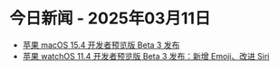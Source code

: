 # 今日新闻 - 2025年03月11日
- [苹果 macOS 15.4 开发者预览版 Beta 3 发布](https://www.ithome.com/0/836/826.htm)
- [苹果 watchOS 11.4 开发者预览版 Beta 3 发布：新增 Emoji、改进 Siri](https://www.ithome.com/0/836/828.htm)
